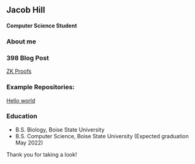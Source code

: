 ## Jacob Hill
#### Computer Science Student

### About me

### 398 Blog Post
[ZK Proofs](ZKProofs.md)

### Example Repositories:
[Hello world](https://github.com/jacobhill247/hello-world)

### Education
- B.S. Biology, Boise State University 
- B.S. Computer Science, Boise State University (Expected graduation May 2022)

Thank you for taking a look!
